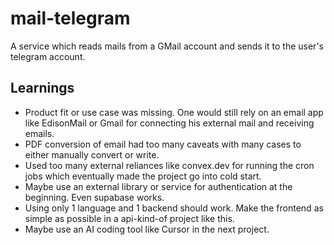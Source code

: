 # mail-telegram

A service which reads mails from a GMail account and sends it to the user's telegram account.

## Learnings 

- Product fit or use case was missing. One would still rely on an email app like EdisonMail or Gmail for connecting his external mail and receiving emails.
- PDF conversion of email had too many caveats with many cases to either manually convert or write.
- Used too many external reliances like convex.dev for running the cron jobs which eventually made the project go into cold start.
- Maybe use an external library or service for authentication at the beginning. Even supabase works.
- Using only 1 language and 1 backend should work. Make the frontend as simple as possible in a api-kind-of project like this.
- Maybe use an AI coding tool like Cursor in the next project.